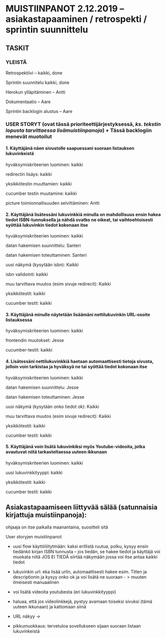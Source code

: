 # MUISTIINPANOT 2.12.2019 – asiakastapaaminen / retrospekti / sprintin suunnittelu

## TASKIT

### YLEISTÄ

Retrospektiivi – kaikki, done

Sprintin suunnitelu kaikki, done

Herokun ylläpitäminen – Antti

Dokumentaatio – Aare

Sprintin backlogin alustus – Aare


### USER STORYT (ovat tässä prioriteettijärjestyksessä, *ks. tekstin lopusta tarvittaessa lisämuistiinpanoja*) + Tässä backlogiin menevät muotoilut

#### 1. Käyttäjänä näen sivustolle saapuessani suoraan listauksen lukuvinkeistä

hyväksymiskriteerien luominen: kaikki

redirectin lisäys: kaikki

yksikkötestin muuttamien: kaikki

cucumber testin muutamine: kaikki

picture toimionnallisuuden selvittäminen: Antti


#### 2. Käyttäjänä lisätessäni lukuvinkkiä minulla on mahdollisuus ensin hakea tiedot ISBN-tunnuksella ja nähdä ovatko ne oikeat, tai vaihtoehtoisesti syöttää lukuvinkin tiedot kokonaan itse

hyväksymiskriteerien luominen: kaikki

datan hakemisen suunnittelu: Santeri

datan hakemisen toteuttaminen: Santeri

uusi näkymä (kysytään isbn): Kaikki

isbn validointi: kaikki

muu tarvittava muutos  (esim sivuje redirecit): Kaikki

yksikkötestit: kaikki

cucumber testit: kaikki


#### 3. Käyttäjänä minulle näytetään lisäämäni nettilukuvinkin URL-osoite listauksessa

hyväksymiskriteerien luominen: kaikki

frontendin muutokset: Jesse 

cucumber-testit: kaikki


#### 4. Lisätessäni nettilukuvinkkiä haetaan automaattisesti tietoja sivusta, jolloin voin tarkistaa ja hyväksyä ne tai syöttää tiedot kokonaan itse

hyväksymiskriteerien luominen: kaikki

datan hakemisen suunnittelu: Jesse

datan hakemisen toteuttaminen: Jesse

uusi näkymä (kysytään onko tiedot ok): Kaikki

muu tarvittava muutos  (esim sivuje redirecit): Kaikki

yksikkötestit: kaikki

cucumber testit: kaikki


#### 5. Käyttäjänä voin lisätä lukuvinkiksi myös Youtube-videoita, jotka avautuvat niitä tarkasteltaessa uuteen ikkunaan

hyväksymiskriteerien luominen: kaikki

uusi lukuvinkkityyppi: kaikki

yksikkötestit: kaikki

cucumber testit: kaikki







## Asiakastapaamiseen liittyvää sälää (satunnaisia kirjattuja muistiinpanoja):

ohjaaja on itse paikalla maanantaina, suositteli sitä

User storyjen muistiinpanot
 
- uusi flow käyttöliitytmään: kaksi erillistä ruutua, polku, kysyy ensin tiedänkö kirjan ISBN tunnusta – jos tiedän, se hakee tiedot ja käyttäjä voi muokata niitä JOS EI TIEDÄ siirtää näkymään jossa voi itse antaa kaikki tiedot

- lukuvinkin url: eka lisää urlin, automaattisesti hakee esim. Titlen ja descriptionin ja kysyy onko ok ja voi lisätä ne suoraan - > muuten ilmeisesti manuaalinen

- voi lisätä videoita youtubesta (eri lukuvinkkityyppi)

- haluaa, että jos videolinkkejä, pystyy avamaan toiseksi sivuksi (tämä uuteen ikkunaan) ja kattomaan siinä

- URL näkyy -> 

- pikkumuokkaus: tervetuloa sovellukseen sijaan suoraan listaan lukuvinkeistä
